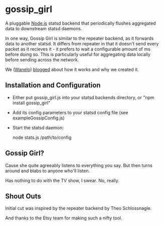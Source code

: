 gossip_girl
======

A pluggable [Node.js][node] statsd backend that periodically flushes aggregated data to downstream statsd daemons.

In one way, Gossip Girl is similar to the repeater backend, as it forwards data to another statsd. It differs from repeater in that it doesn't send every packet as it recieves it - it prefers to wait a configurable amount of ms before doing so.  This is particularly useful for aggregating data locally before sending across the network.

We ([Wanelo][wanelo]) [blogged][blog post] about how it works and why we created it.


Installation and Configuration
------------------------------

 * Either put gossip_girl.js into your statsd backends directory, or "npm install gossip_girl"
 * Add its config parameters to your statsd config file (see exampleGossipConfig.js)
 * Start the statsd daemon:

    node stats.js /path/to/config


Gossip Girl?
---------

Cause she quite agreeably listens to everything you say. But then turns around 
and blabs to anyone who'll listen.

Has nothing to do with the TV show, I swear. No, really.

[wanelo]: http://wanelo.com
[node]: http://nodejs.org
[blog post]: http://blog.wanelo.com


Shout Outs
---------
Initial cut was inspired by the repeater backend by Theo Schlossnagle.

And thanks to the Etsy team for making such a nifty tool.
